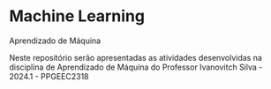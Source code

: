 # Machine Learning
Aprendizado de Máquina

Neste repositório serão apresentadas as atividades desenvolvidas na disciplina de Aprendizado de Máquina do Professor Ivanovitch Silva - 2024.1 - PPGEEC2318
